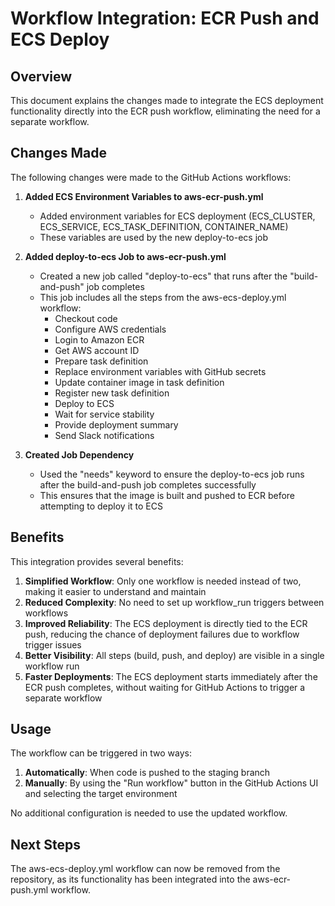 # Workflow Integration: ECR Push and ECS Deploy

## Overview

This document explains the changes made to integrate the ECS deployment functionality directly into the ECR push workflow, eliminating the need for a separate workflow.

## Changes Made

The following changes were made to the GitHub Actions workflows:

1. **Added ECS Environment Variables to aws-ecr-push.yml**
   - Added environment variables for ECS deployment (ECS_CLUSTER, ECS_SERVICE, ECS_TASK_DEFINITION, CONTAINER_NAME)
   - These variables are used by the new deploy-to-ecs job

2. **Added deploy-to-ecs Job to aws-ecr-push.yml**
   - Created a new job called "deploy-to-ecs" that runs after the "build-and-push" job completes
   - This job includes all the steps from the aws-ecs-deploy.yml workflow:
     - Checkout code
     - Configure AWS credentials
     - Login to Amazon ECR
     - Get AWS account ID
     - Prepare task definition
     - Replace environment variables with GitHub secrets
     - Update container image in task definition
     - Register new task definition
     - Deploy to ECS
     - Wait for service stability
     - Provide deployment summary
     - Send Slack notifications

3. **Created Job Dependency**
   - Used the "needs" keyword to ensure the deploy-to-ecs job runs after the build-and-push job completes successfully
   - This ensures that the image is built and pushed to ECR before attempting to deploy it to ECS

## Benefits

This integration provides several benefits:

1. **Simplified Workflow**: Only one workflow is needed instead of two, making it easier to understand and maintain
2. **Reduced Complexity**: No need to set up workflow_run triggers between workflows
3. **Improved Reliability**: The ECS deployment is directly tied to the ECR push, reducing the chance of deployment failures due to workflow trigger issues
4. **Better Visibility**: All steps (build, push, and deploy) are visible in a single workflow run
5. **Faster Deployments**: The ECS deployment starts immediately after the ECR push completes, without waiting for GitHub Actions to trigger a separate workflow

## Usage

The workflow can be triggered in two ways:

1. **Automatically**: When code is pushed to the staging branch
2. **Manually**: By using the "Run workflow" button in the GitHub Actions UI and selecting the target environment

No additional configuration is needed to use the updated workflow.

## Next Steps

The aws-ecs-deploy.yml workflow can now be removed from the repository, as its functionality has been integrated into the aws-ecr-push.yml workflow.